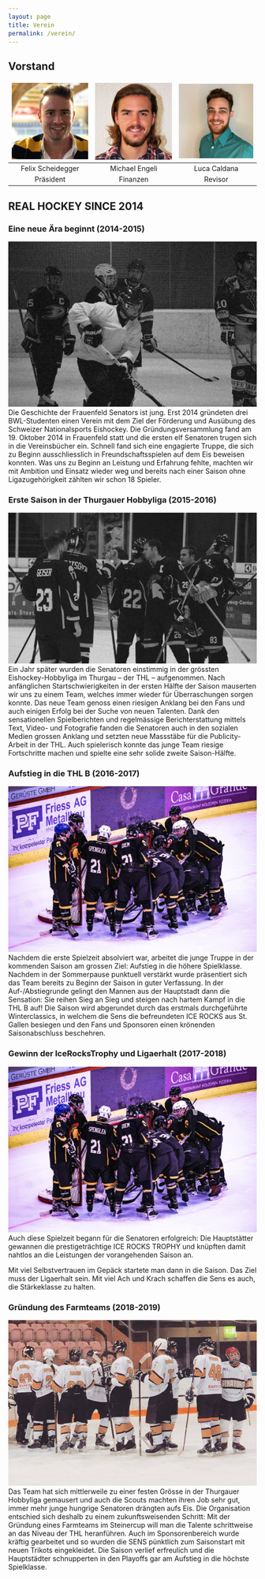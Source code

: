 ```yaml
---
layout: page
title: Verein
permalink: /verein/
---
```

## Vorstand

<style>
td, th {
   border: none!important;
}
</style>

|![Felix Scheidegger](/assets/images/verein/felix.jpg)|![Michael Engeli](/assets/images/verein/michael.jpg)|![Luca Caldana](/assets/images/verein/luca.jpg)|
|   :---:   |   :---:   |   :---:   |
| Felix Scheidegger | Michael Engeli | Luca Caldana |
| Präsident   | Finanzen        | Revisor    |



## REAL HOCKEY SINCE 2014

### Eine neue Ära beginnt (2014-2015)
![Aufnahme vom ersten Training am 14. Dezember 2014 (Archiv Frauenfeld Senators).](/assets/images/verein/2014-2015.jpg)
Die Geschichte der Frauenfeld Senators ist jung. Erst 2014 gründeten drei BWL-Studenten einen Verein mit dem Ziel der Förderung und Ausübung des Schweizer Nationalsports Eishockey. Die Gründungsversammlung fand am 19. Oktober 2014 in Frauenfeld statt und die ersten elf Senatoren trugen sich in die Vereinsbücher ein. Schnell fand sich eine engagierte Truppe, die sich zu Beginn ausschliesslich in Freundschaftsspielen auf dem Eis beweisen konnten. Was uns zu Beginn an Leistung und Erfahrung fehlte, machten wir mit Ambition und Einsatz wieder weg und bereits nach einer Saison ohne Ligazugehörigkeit zählten wir schon 18 Spieler.

### Erste Saison in der Thurgauer Hobbyliga (2015-2016)
![Aufnahme vom ersten Spiel in der THL am 19. Oktober 2015 (Archiv Frauenfeld Senators).](/assets/images/verein/2015-2016.jpg)
Ein Jahr später wurden die Senatoren einstimmig in der grössten Eishockey-Hobbyliga im Thurgau – der THL – aufgenommen. Nach anfänglichen Startschwierigkeiten in der ersten Hälfte der Saison mauserten wir uns zu einem Team, welches immer wieder für Überraschungen sorgen konnte. Das neue Team genoss einen riesigen Anklang bei den Fans und auch einigen Erfolg bei der Suche von neuen Talenten. Dank den sensationellen Spielberichten und regelmässige Berichterstattung mittels Text, Video- und Fotografie fanden die Senatoren auch in den sozialen Medien grossen Anklang und setzten neue Massstäbe für die Publicity-Arbeit in der THL. Auch spielerisch konnte das junge Team riesige Fortschritte machen und spielte eine sehr solide zweite Saison-Hälfte.

### Aufstieg in die THL B (2016-2017)
![Die Mannschaft kurz vor Puckeinwurf des 1. Senators Winterclassics am 26. März 2017 (colorierte Aufnahme, Archiv Frauenfeld Senators).](/assets/images/verein/2016-2017.jpg)
Nachdem die erste Spielzeit absolviert war, arbeitet die junge Truppe in der kommenden Saison am grossen Ziel: Aufstieg in die höhere Spielklasse. Nachdem in der Sommerpause punktuell verstärkt wurde präsentiert sich das Team bereits zu Beginn der Saison in guter Verfassung. In der Auf-/Abstiegrunde gelingt den Mannen aus der Hauptstadt dann die Sensation: Sie reihen Sieg an Sieg und steigen nach hartem Kampf in die THL B auf! Die Saison wird abgerundet durch das erstmals durchgeführte Winterclassics, in welchem die Sens die befreundeten ICE ROCKS aus St. Gallen besiegen und den Fans und Sponsoren einen krönenden Saisonabschluss beschehren.

### Gewinn der IceRocksTrophy und Ligaerhalt (2017-2018)
![Das Team nach dem IceRocksTrophy-Finalsieg 2017 gegen die Breakers (Archiv Frauenfeld Senators).](/assets/images/verein/2017-2018.jpg)
Auch diese Spielzeit begann für die Senatoren erfolgreich: Die Hauptstätter gewannen die prestigeträchtige ICE ROCKS TROPHY und knüpften damit nahtlos an die Leistungen der vorangehenden Saison an.

Mit viel Selbstvertrauen im Gepäck startete man dann in die Saison. Das Ziel muss der Ligaerhalt sein. Mit viel Ach und Krach schaffen die Sens es auch, die Stärkeklasse zu halten.

### Gründung des Farmteams (2018-2019)
![Die neuen Heimtrikots der Saison 2018/2019 (Archiv Frauenfeld Senators).](/assets/images/verein/2018-2019.jpg)
Das Team hat sich mittlerweile zu einer festen Grösse in der Thurgauer Hobbyliga gemausert und auch die Scouts machten ihren Job sehr gut, immer mehr junge hungrige Senatoren drängten aufs Eis. Die Organisation entschied sich deshalb zu einem zukunftsweisenden Schritt: Mit der Gründung eines Farmteams im Steinercup will man die Talente schrittweise an das Niveau der THL heranführen. Auch im Sponsorenbereich wurde kräftig gearbeitet und so wurden die SENS pünktlich zum Saisonstart mit neuen Trikots eingekleidet. Die Saison verlief erfreulich und die Hauptstädter schnupperten in den Playoffs gar am Aufstieg in die höchste Spielklasse.
